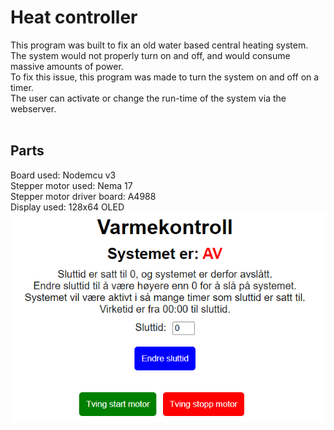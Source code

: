 <h1>Heat controller</h1>

This program was built to fix an old water based central heating system.<br>
The system would not properly turn on and off, and would consume massive amounts of power.<br>
To fix this issue, this program was made to turn the system on and off on a timer.<br>
The user can activate or change the run-time of the system via the webserver.<br><br>

<h2>Parts</h2>
Board used: Nodemcu v3<br>
Stepper motor used: Nema 17<br>
Stepper motor driver board: A4988<br>
Display used: 128x64 OLED<br>

<img src="https://raw.githubusercontent.com/helfiesp/Automating-my-life/main/heat_controller/heatcontroller_web.png">
